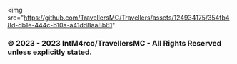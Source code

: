 <img src="https://github.com/TravellersMC/Travellers/assets/124934175/354fb48d-db1e-444c-b10a-a41dd8aa8b61"

### © 2023 - 2023 IntM4rco/TravellersMC - All Rights Reserved unless explicitly stated.
